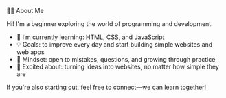 🙋‍♂️ About Me

Hi! I'm a beginner exploring the world of programming and development.

- 🌱 I’m currently learning: HTML, CSS, and JavaScript
- 💡 Goals: to improve every day and start building simple websites and web apps
- 🧠 Mindset: open to mistakes, questions, and growing through practice
- 🚀 Excited about: turning ideas into websites, no matter how simple they are

If you're also starting out, feel free to connect—we can learn together!



